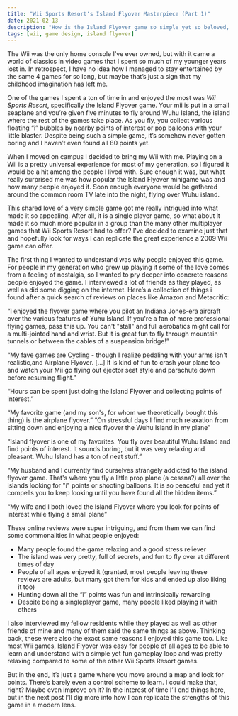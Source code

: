 ```yaml
---
title: "Wii Sports Resort's Island Flyover Masterpiece (Part 1)"
date: 2021-02-13
description: "How is the Island Flyover game so simple yet so beloved, and can I make it better?"
tags: [wii, game design, island flyover]
---
```

The Wii was the only home console I’ve ever owned, but with it came a world of classics in video games that I spent so much of my younger years lost in. In retrospect, I have no idea how I managed to stay entertained by the same 4 games for so long, but maybe that’s just a sign that my childhood imagination has left me.

One of the games I spent a ton of time in and enjoyed the most was *Wii Sports Resort*, specifically the Island Flyover game. Your mii is put in a small seaplane and you’re given five minutes to fly around Wuhu Island, the island where the rest of the games take place. As you fly, you collect various floating “i” bubbles by nearby points of interest or pop balloons with your little blaster. Despite being such a simple game, it’s somehow never gotten boring and I haven’t even found all 80 points yet.

When I moved on campus I decided to bring my Wii with me. Playing on a Wii is a pretty universal experience for most of my generation, so I figured it would be a hit among the people I lived with. Sure enough it was, but what really surprised me was how popular the Island Flyover minigame was and how many people enjoyed it. Soon enough everyone would be gathered around the common room TV late into the night, flying over Wuhu island.

This shared love of a very simple game got me really intrigued into what made it so appealing. After all, it is a single player game, so what about it made it so much more popular in a group than the many other multiplayer games that Wii Sports Resort had to offer? I’ve decided to examine just that and hopefully look for ways I can replicate the great experience a 2009 Wii game can offer.

The first thing I wanted to understand was *why* people enjoyed this game. For people in my generation who grew up playing it some of the love comes from a feeling of nostalgia, so I wanted to pry deeper into concrete reasons people enjoyed the game. I interviewed a lot of friends as they played, as well as did some digging on the internet. Here’s a collection of things i found after a quick search of reviews on places like Amazon and Metacritic:

“I enjoyed the flyover game where you pilot an Indiana Jones-era aircraft over the various features of Yuhu Island. If you're a fan of more professional flying games, pass this up. You can't "stall" and full aerobatics might call for a multi-jointed hand and wrist. But it is great fun to fly through mountain tunnels or between the cables of a suspension bridge!”

“My fave games are Cycling - though I realize pedaling with your arms isn't realistic,and Airplane Flyover. [...] It is kind of fun to crash your plane too and watch your Mii go flying out ejector seat style and parachute down before resuming flight.”

“Hours can be spent just doing the Island Flyover and collecting points of interest.”

“My favorite game (and my son's, for whom we theoretically bought this thing) is the airplane flyover.”
“On stressful days I find much relaxation from sitting down and enjoying a nice flyover the Wuhu Island in my plane”

“Island flyover is one of my favorites. You fly over beautiful Wuhu Island and find points of interest. It sounds boring, but it was very relaxing and pleasant. Wuhu Island has a ton of neat stuff.”

“My husband and I currently find ourselves strangely addicted to the island flyover game. That's where you fly a little prop plane (a cessna?) all over the islands looking for "i" points or shooting balloons. It is so peaceful and yet it compells you to keep looking until you have found all the hidden items.”

“My wife and I both loved the Island Flyover where you look for points of interest while flying a small plane”

These online reviews were super intriguing, and from them we can find some commonalities in what people enjoyed:

* Many people found the game relaxing and a good stress reliever
* The island was very pretty, full of secrets, and fun to fly over at different times of day
* People of all ages enjoyed it (granted, most people leaving these reviews are adults, but many got them for kids and ended up also liking it too)
* Hunting down all the “i” points was fun and intrinsically rewarding
* Despite being a singleplayer game, many people liked playing it with others

I also interviewed my fellow residents while they played as well as other friends of mine and many of them said the same things as above. Thinking back, these were also the exact same reasons I enjoyed this game too. Like most Wii games, Island Flyover was easy for people of all ages to be able to learn and understand with a simple yet fun gameplay loop and was pretty relaxing compared to some of the other Wii Sports Resort games.

But in the end, it’s just a game where you move around a map and look for points. There’s barely even a control scheme to learn. I could make that, right? Maybe even improve on it? In the interest of time I’ll end things here, but in the next post I’ll dig more into how I can replicate the strengths of this game in a modern lens.
